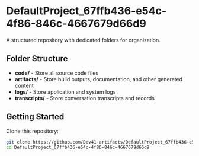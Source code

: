 # DefaultProject_67ffb436-e54c-4f86-846c-4667679d66d9
A structured repository with dedicated folders for organization.

## Folder Structure

- **code/** - Store all source code files
- **artifacts/** - Store build outputs, documentation, and other generated content
- **logs/** - Store application and system logs
- **transcripts/** - Store conversation transcripts and records

## Getting Started

Clone this repository:
```bash
git clone https://github.com/Dev41-artifacts/DefaultProject_67ffb436-e54c-4f86-846c-4667679d66d9
cd DefaultProject_67ffb436-e54c-4f86-846c-4667679d66d9
```
